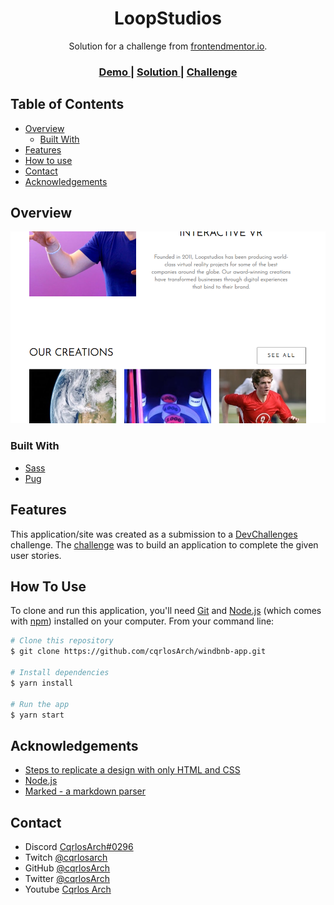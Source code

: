 <!-- Please update value in the {}  -->

<h1 align="center">LoopStudios</h1>

<div align="center">
   Solution for a challenge from  <a href="https://www.frontendmentor.io/" target="_blank">frontendmentor.io</a>.
</div>

<div align="center">
  <h3>
    <a href="https://windbnb-app.cqrlosarch.vercel.app/" target="_blank">
      Demo
    </a>
    <span> | </span>
    <a href="https://devchallenges.io/solutions/ZdoNDa90lED3Pa6S9EkP" target="_blank">
      Solution
    </a>
    <span> | </span>
    <a href="https://www.frontendmentor.io/challenges/loopstudios-landing-page-N88J5Onjw" target="_blank">
      Challenge
    </a>
  </h3>
</div>

<!-- TABLE OF CONTENTS -->

## Table of Contents

- [Overview](#overview)
  - [Built With](#built-with)
- [Features](#features)
- [How to use](#how-to-use)
- [Contact](#contact)
- [Acknowledgements](#acknowledgements)

<!-- OVERVIEW -->

## Overview


<p align="center">
  <img src="screenshot.png">
</p>


### Built With

- [Sass](https://reactjs.org/)
- [Pug](https://styled-components.com/)

## Features

<!-- List the features of your application or follow the template. Don't share the figma file here :) -->

This application/site was created as a submission to a [DevChallenges](https://devchallenges.io/challenges) challenge. The [challenge](https://devchallenges.io/challenges/3JFYedSOZqAxYuOCNmYD) was to build an application to complete the given user stories.

## How To Use

<!-- Example: -->

To clone and run this application, you'll need [Git](https://git-scm.com) and [Node.js](https://nodejs.org/en/download/) (which comes with [npm](http://npmjs.com)) installed on your computer. From your command line:

```bash
# Clone this repository
$ git clone https://github.com/cqrlosArch/windbnb-app.git

# Install dependencies
$ yarn install

# Run the app
$ yarn start
```

## Acknowledgements

<!-- This section should list any articles or add-ons/plugins that helps you to complete the project. This is optional but it will help you in the future. For example: -->

- [Steps to replicate a design with only HTML and CSS](https://devchallenges-blogs.web.app/how-to-replicate-design/)
- [Node.js](https://nodejs.org/)
- [Marked - a markdown parser](https://github.com/chjj/marked)

## Contact

- Discord [CqrlosArch#0296](https://discord.com/)
- Twitch [@cqrlosarch](https://www.twitch.tv/cqrlosarch/about)
- GitHub [@cqrlosArch](https://github.com/cqrlosArch)
- Twitter [@cqrlosArch](https://twitter.com/cqrlosArch)
- Youtube [Cqrlos Arch](https://www.youtube.com/channel/UCV8eaXiCFXUN5Rkpc42G3ZQ)